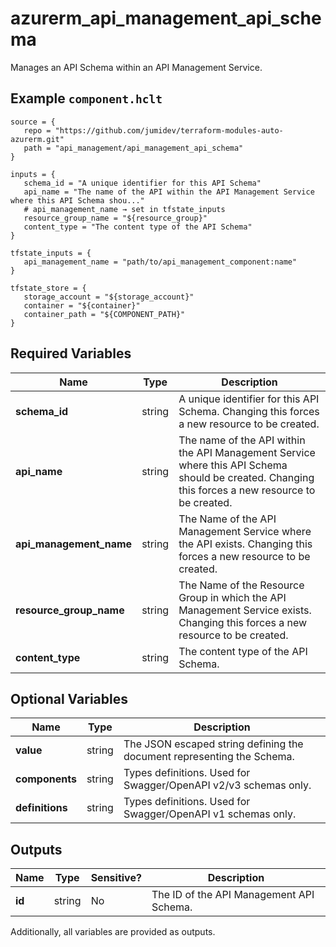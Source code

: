 # azurerm_api_management_api_schema

Manages an API Schema within an API Management Service.

## Example `component.hclt`

```hcl
source = {
   repo = "https://github.com/jumidev/terraform-modules-auto-azurerm.git"   
   path = "api_management/api_management_api_schema"   
}

inputs = {
   schema_id = "A unique identifier for this API Schema"   
   api_name = "The name of the API within the API Management Service where this API Schema shou..."   
   # api_management_name → set in tfstate_inputs
   resource_group_name = "${resource_group}"   
   content_type = "The content type of the API Schema"   
}

tfstate_inputs = {
   api_management_name = "path/to/api_management_component:name"   
}

tfstate_store = {
   storage_account = "${storage_account}"   
   container = "${container}"   
   container_path = "${COMPONENT_PATH}"   
}

```

## Required Variables

| Name | Type |  Description |
| ---- | --------- |  ----------- |
| **schema_id** | string |  A unique identifier for this API Schema. Changing this forces a new resource to be created. | 
| **api_name** | string |  The name of the API within the API Management Service where this API Schema should be created. Changing this forces a new resource to be created. | 
| **api_management_name** | string |  The Name of the API Management Service where the API exists. Changing this forces a new resource to be created. | 
| **resource_group_name** | string |  The Name of the Resource Group in which the API Management Service exists. Changing this forces a new resource to be created. | 
| **content_type** | string |  The content type of the API Schema. | 

## Optional Variables

| Name | Type |  Description |
| ---- | --------- |  ----------- |
| **value** | string |  The JSON escaped string defining the document representing the Schema. | 
| **components** | string |  Types definitions. Used for Swagger/OpenAPI v2/v3 schemas only. | 
| **definitions** | string |  Types definitions. Used for Swagger/OpenAPI v1 schemas only. | 



## Outputs

| Name | Type | Sensitive? | Description |
| ---- | ---- | --------- | --------- |
| **id** | string | No  | The ID of the API Management API Schema. | 

Additionally, all variables are provided as outputs.
